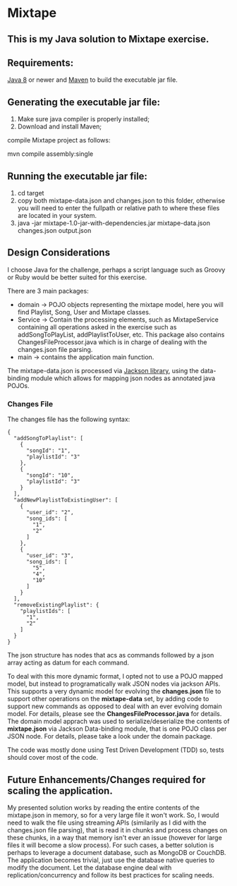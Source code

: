 # Mixtape

## This is my Java solution to Mixtape exercise.

## Requirements: 
[Java 8](https://www.java.com/en/) or newer and [Maven](https://maven.apache.org/) to build the executable jar file. 

## Generating the executable jar file:
1. Make sure java compiler is properly installed;
2. Download and install Maven;

compile Mixtape project as follows:

mvn compile assembly:single

## Running the executable jar file:

1. cd target
2. copy both mixtape-data.json and changes.json to this folder, otherwise you will need to enter the fullpath or relative path
to where these files are located in your system.
2. java -jar mixtape-1.0-jar-with-dependencies.jar mixtape-data.json changes.json output.json

## Design Considerations

I choose Java for the challenge, perhaps a script language such as Groovy or Ruby would be better suited for this exercise.

There are 3 main packages: 
* domain -> POJO objects representing the mixtape model, here you will find Playlist, Song, User and Mixtape classes.
* Service -> Contain the processing elements, such as MixtapeService containing all operations asked in the exercise such as 
addSongToPlayList, addPlaylistToUser, etc. This package also contains ChangesFileProcessor.java which is in charge of dealing 
with the changes.json file parsing.
* main -> contains the application main function.

The mixtape-data.json is processed via [Jackson library](https://github.com/FasterXML/jackson), using the data-binding module which allows for mapping json nodes as annotated java POJOs.

### Changes File
The changes file has the following syntax:
```
{
  "addSongToPlaylist": [
    {
      "songId": "1",
      "playlistId": "3"
    },
    {
      "songId": "10",
      "playlistId": "3"
    }
  ],
  "addNewPlaylistToExistingUser": [
    {
      "user_id": "2",
      "song_ids": [
        "1",
        "2"
      ]
    },
    {
      "user_id": "3",
      "song_ids": [
        "5",
        "4",
        "10"
      ]
    }
  ],
  "removeExistingPlaylist": {
    "playlistIds": [
      "1",
      "2"
    ]
  }
}
```
The json structure has nodes that acs as commands followed by a json array acting as datum for each command.

To deal with this more dynamic format, I opted not to use a POJO mapped model, but instead to programatically walk JSON nodes via jackson APIs.
This supports a very dynamic model for evolving the __changes.json__ file to support other operations on the __mixtape-data__ set, by adding code to support new commands as opposed to deal with an ever evolving domain model.
For details, please see the __ChangesFileProcessor.java__ for details. 
The domain model apprach was used to serialize/deserialize the contents of __mixtape.json__ via Jackson Data-binding module, that is one POJO class per JSON node.
For details, please take a look under the domain package.

The code was mostly done using Test Driven Development (TDD) so, tests should cover most of the code.

## Future Enhancements/Changes required for scaling the application.
My presented solution works by reading the entire contents of the mixtape.json in memory, so for a very large file it won't work. 
So, I would need to walk the file using streaming APIs (similarily as I did with the changes.json file parsing), that is read it in chunks and process changes on these chunks, in a way that memory isn't ever an issue (however for large files it will become a slow process).
For such cases, a better solution is perhaps to leverage a document database, such as MongoDB or CouchDB. The application becomes trivial, just use the database native queries to modify the document. Let the database engine deal with replication/concurrency and follow its best practices for scaling needs.









